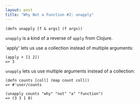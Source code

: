 ```yaml
---
layout: post
title: "Why Not a Function #2: unapply"
---
```


    (defn unapply [f & args] (f args))

`unapply` is a kind of a reverse of `apply` from Clojure.

`apply' lets us use a collection instead of multiple arguments:

    (apply + [1 2])
    => 3

`unapply` lets us use multiple arguments instead of a collection:

    (defn counts [coll] (map count coll))
    => #'user/counts

    (unapply counts "why" "not" "a" "function")
    => (3 3 1 8)
